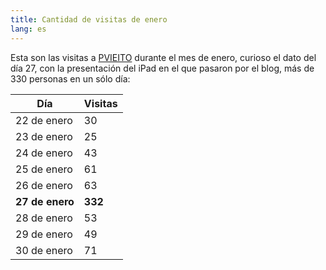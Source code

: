 ```yaml
---
title: Cantidad de visitas de enero
lang: es
---
```


Esta son las visitas a [PVIEITO](/) durante el mes de enero, curioso el dato del día 27, con la presentación del iPad en el que pasaron por el blog, más de 330 personas en un sólo día:

<table>
    <thead>
        <tr>
            <th>Día</th>
            <th>Visitas</th>
        </tr>
    </thead>
    <tbody>
        <tr>
            <td>22 de enero</td>
            <td>30</td>
        </tr>
        <tr>
            <td>23 de enero</td>
            <td>25</td>
        </tr>
        <tr>
            <td>24 de enero</td>
            <td>43</td>
        </tr>
        <tr>
            <td>25 de enero</td>
            <td>61</td>
        </tr>
        <tr>
            <td>26 de enero</td>
            <td>63</td>
        </tr>
        <tr>
            <td><strong>27 de enero</strong></td>
            <td><strong>332</strong></td>
        </tr>
        <tr>
            <td>28 de enero</td>
            <td>53</td>
        </tr>
        <tr>
            <td>29 de enero</td>
            <td>49</td>
        </tr>
        <tr>
            <td>30 de enero</td>
            <td>71</td>
        </tr>
    </tbody>
</table>
